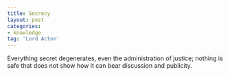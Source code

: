 ```yaml
---
title: Secrecy
layout: post
categories:
- knowledge
tag: 'Lord Acton'
---
```


Everything secret degenerates, even the administration of justice; nothing is safe that does not show how it can bear discussion and publicity.